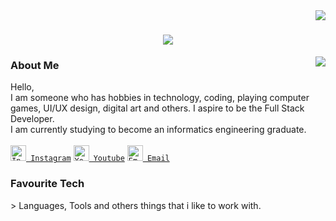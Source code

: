 <img align="right" src="https://visitor-badge.laobi.icu/badge?page_id=ajisnts07.ajisnts07" />

<h1 align="center">
 <a href="https://git.io/typing-svg">
  <img src="https://readme-typing-svg.herokuapp.com/?lines=Hello+World!;My+Name+is+Aji+Santoso;Nice+to+meet+you!&center=true&size=30" />
 </a>
</h1> 

<a href="https://github.com/anuraghazra/github-readme-stats">
   <img src="https://github-readme-stats.vercel.app/api?username=ajisnts07&&show_icons=true&theme=dracula" align="right" />
</a>

<p align="left">
  <h3>About Me</h3>
  Hello, <br>
  I am someone who has hobbies in technology, coding, playing computer games, UI/UX design, digital art and others. I aspire to be the Full Stack Developer. <br>
  I am currently studying to become an informatics engineering graduate. <br><br>
  <code><a href="https://www.instagram.com/ajisntsjf_/" target="_blank"><img title="Instagram" height="25" src="https://upload.wikimedia.org/wikipedia/commons/thumb/e/e7/Instagram_logo_2016.svg/2048px-Instagram_logo_2016.svg.png"> Instagram</a></code>
  <code><a href="https://www.instagram.com/ajisntsjf_/" target="_blank"><img title="Youtube" height="25" src="https://upload.wikimedia.org/wikipedia/commons/thumb/0/09/YouTube_full-color_icon_%282017%29.svg/2560px-YouTube_full-color_icon_%282017%29.svg.png"> Youtube</a></code>
  <code><a href="https://www.instagram.com/ajisntsjf_/" target="_blank"><img title="Email" height="25" src="https://upload.wikimedia.org/wikipedia/commons/thumb/7/7e/Gmail_icon_%282020%29.svg/1200px-Gmail_icon_%282020%29.svg.png"> Email</a></code>
</p>

<h3>Favourite Tech</h2>
<p align="left">
  > Languages, Tools and others things that i like to work with.
</p>
